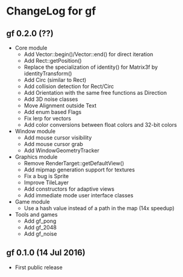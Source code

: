 # ChangeLog for gf

## gf 0.2.0 (??)

- Core module
  - Add Vector::begin()/Vector::end() for direct iteration
  - Add Rect::getPosition()
  - Replace the specialization of identity() for Matrix3f by identityTransform()
  - Add Circ (similar to Rect)
  - Add collision detection for Rect/Circ
  - Add Orientation with the same free functions as Direction
  - Add 3D noise classes
  - Move Alignment outside Text
  - Add enum based Flags
  - Fix lerp for vectors
  - Add color conversions between float colors and 32-bit colors
- Window module
  - Add mouse cursor visibility
  - Add mouse cursor grab
  - Add WindowGeometryTracker
- Graphics module
  - Remove RenderTarget::getDefaultView()
  - Add mipmap generation support for textures
  - Fix a bug is Sprite
  - Improve TileLayer
  - Add constructors for adaptive views
  - Add immediate mode user interface classes
- Game module
  - Use a hash value instead of a path in the map (14x speedup)
- Tools and games
  - Add gf_pong
  - Add gf_2048
  - Add gf_noise


## gf 0.1.0 (14 Jul 2016)

- First public release
